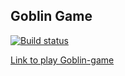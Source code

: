 ## Goblin Game
[![Build status](https://ci.appveyor.com/api/projects/status/ch9r2cng09pmjn99?svg=true)](https://ci.appveyor.com/project/wee-owl/goblingame)

[Link to play Goblin-game](https://wee-owl.github.io/ahj_event_goblin-game)
